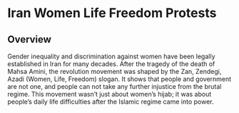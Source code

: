 # Iran Women Life Freedom Protests


## Overview

Gender inequality and discrimination against women have been legally established in Iran for many decades. After the tragedy of the death of Mahsa Amini,
the revolution movement was shaped by the Zan, Zendegi, Azadi (Women, Life,
Freedom) slogan. It shows that people and government are not one, and people can
not take any further injustice from the brutal regime. This movement wasn’t just
about women’s hijab; it was about people’s daily life difficulties after the Islamic
regime came into power.
